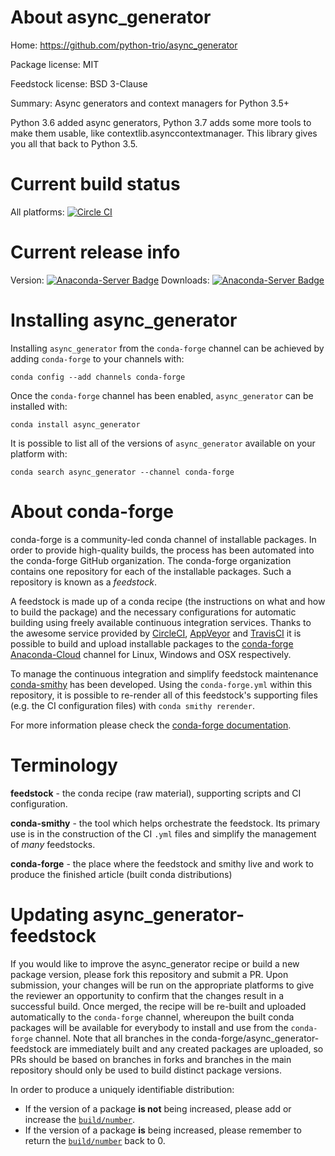 About async_generator
=====================

Home: https://github.com/python-trio/async_generator

Package license: MIT

Feedstock license: BSD 3-Clause

Summary: Async generators and context managers for Python 3.5+

Python 3.6 added async generators, Python 3.7 adds some more tools to make them usable, like contextlib.asynccontextmanager. This library gives you all that back to Python 3.5.

Current build status
====================

All platforms: [![Circle CI](https://circleci.com/gh/conda-forge/async_generator-feedstock.svg?style=shield)](https://circleci.com/gh/conda-forge/async_generator-feedstock)

Current release info
====================
Version: [![Anaconda-Server Badge](https://anaconda.org/conda-forge/async_generator/badges/version.svg)](https://anaconda.org/conda-forge/async_generator)
Downloads: [![Anaconda-Server Badge](https://anaconda.org/conda-forge/async_generator/badges/downloads.svg)](https://anaconda.org/conda-forge/async_generator)

Installing async_generator
==========================

Installing `async_generator` from the `conda-forge` channel can be achieved by adding `conda-forge` to your channels with:

```
conda config --add channels conda-forge
```

Once the `conda-forge` channel has been enabled, `async_generator` can be installed with:

```
conda install async_generator
```

It is possible to list all of the versions of `async_generator` available on your platform with:

```
conda search async_generator --channel conda-forge
```


About conda-forge
=================

conda-forge is a community-led conda channel of installable packages.
In order to provide high-quality builds, the process has been automated into the
conda-forge GitHub organization. The conda-forge organization contains one repository
for each of the installable packages. Such a repository is known as a *feedstock*.

A feedstock is made up of a conda recipe (the instructions on what and how to build
the package) and the necessary configurations for automatic building using freely
available continuous integration services. Thanks to the awesome service provided by
[CircleCI](https://circleci.com/), [AppVeyor](http://www.appveyor.com/)
and [TravisCI](https://travis-ci.org/) it is possible to build and upload installable
packages to the [conda-forge](https://anaconda.org/conda-forge)
[Anaconda-Cloud](http://docs.anaconda.org/) channel for Linux, Windows and OSX respectively.

To manage the continuous integration and simplify feedstock maintenance
[conda-smithy](http://github.com/conda-forge/conda-smithy) has been developed.
Using the ``conda-forge.yml`` within this repository, it is possible to re-render all of
this feedstock's supporting files (e.g. the CI configuration files) with ``conda smithy rerender``.

For more information please check the [conda-forge documentation](https://conda-forge.org/docs/).

Terminology
===========

**feedstock** - the conda recipe (raw material), supporting scripts and CI configuration.

**conda-smithy** - the tool which helps orchestrate the feedstock.
                   Its primary use is in the construction of the CI ``.yml`` files
                   and simplify the management of *many* feedstocks.

**conda-forge** - the place where the feedstock and smithy live and work to
                  produce the finished article (built conda distributions)


Updating async_generator-feedstock
==================================

If you would like to improve the async_generator recipe or build a new
package version, please fork this repository and submit a PR. Upon submission,
your changes will be run on the appropriate platforms to give the reviewer an
opportunity to confirm that the changes result in a successful build. Once
merged, the recipe will be re-built and uploaded automatically to the
`conda-forge` channel, whereupon the built conda packages will be available for
everybody to install and use from the `conda-forge` channel.
Note that all branches in the conda-forge/async_generator-feedstock are
immediately built and any created packages are uploaded, so PRs should be based
on branches in forks and branches in the main repository should only be used to
build distinct package versions.

In order to produce a uniquely identifiable distribution:
 * If the version of a package **is not** being increased, please add or increase
   the [``build/number``](http://conda.pydata.org/docs/building/meta-yaml.html#build-number-and-string).
 * If the version of a package **is** being increased, please remember to return
   the [``build/number``](http://conda.pydata.org/docs/building/meta-yaml.html#build-number-and-string)
   back to 0.